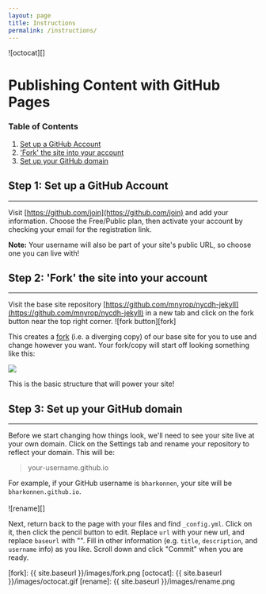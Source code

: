 ```yaml
---
layout: page
title: Instructions
permalink: /instructions/
---
```

![octocat][]

# Publishing Content with GitHub Pages

### Table of Contents
1. [Set up a GitHub Account](#step-1-set-up-a-github-account)
2. ['Fork' the site into your account](#step-2-fork-the-site-into-your-account)
3. [Set up your GitHub domain](#step-3-set-up-your-github-domain)

## Step 1: Set up a GitHub Account
***
Visit [https://github.com/join](https://github.com/join) and add your information. Choose the Free/Public plan, then activate your account by checking your email for the registration link.

__Note:__ Your username will also be part of your site's public URL, so choose one you can live with!

## Step 2: 'Fork' the site into your account
***
Visit the base site repository [https://github.com/mnyrop/nycdh-jekyll](https://github.com/mnyrop/nycdh-jekyll) in a new tab and click on the fork button near the top right corner.  ![fork button][fork]

This creates a [fork](https://help.github.com/articles/fork-a-repo/) (i.e. a diverging copy) of our base site for you to use and change however you want. Your fork/copy will start off looking something like this:

![](http://www.pixedelic.com/themes/geode/demo/wp-content/uploads/sites/4/2014/04/placeholder4.png)

This is the basic structure that will power your site!

## Step 3: Set up your GitHub domain
***
Before we start changing how things look, we'll need to see your site live at your own domain.
Click on the Settings tab and rename your repository to reflect your domain. This will be:

> your-username.github.io

For example, if your GitHub username is `bharkonnen`, your site will be `bharkonnen.github.io`.
<br><br>
![rename][]

Next, return back to the page with your files and find `_config.yml`. Click on it, then click the pencil button to edit. Replace `url` with your new url, and replace `baseurl` with "". Fill in other information (e.g. `title`, `description`, and `username` info) as you like. Scroll down and click "Commit" when you are ready.


[fork]: {{ site.baseurl }}/images/fork.png
[octocat]: {{ site.baseurl }}/images/octocat.gif
[rename]: {{ site.baseurl }}/images/rename.png

